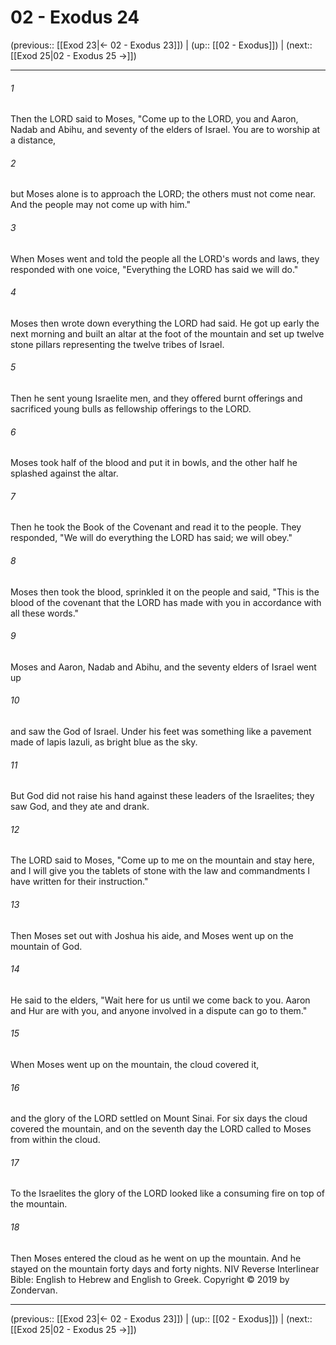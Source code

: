 # 02 - Exodus 24

(previous:: [[Exod 23|← 02 - Exodus 23]]) | (up:: [[02 - Exodus]]) | (next:: [[Exod 25|02 - Exodus 25 →]])

***


###### 1 
Then the LORD said to Moses, "Come up to the LORD, you and Aaron, Nadab and Abihu, and seventy of the elders of Israel. You are to worship at a distance, 

###### 2 
but Moses alone is to approach the LORD; the others must not come near. And the people may not come up with him." 

###### 3 
When Moses went and told the people all the LORD's words and laws, they responded with one voice, "Everything the LORD has said we will do." 

###### 4 
Moses then wrote down everything the LORD had said. He got up early the next morning and built an altar at the foot of the mountain and set up twelve stone pillars representing the twelve tribes of Israel. 

###### 5 
Then he sent young Israelite men, and they offered burnt offerings and sacrificed young bulls as fellowship offerings to the LORD. 

###### 6 
Moses took half of the blood and put it in bowls, and the other half he splashed against the altar. 

###### 7 
Then he took the Book of the Covenant and read it to the people. They responded, "We will do everything the LORD has said; we will obey." 

###### 8 
Moses then took the blood, sprinkled it on the people and said, "This is the blood of the covenant that the LORD has made with you in accordance with all these words." 

###### 9 
Moses and Aaron, Nadab and Abihu, and the seventy elders of Israel went up 

###### 10 
and saw the God of Israel. Under his feet was something like a pavement made of lapis lazuli, as bright blue as the sky. 

###### 11 
But God did not raise his hand against these leaders of the Israelites; they saw God, and they ate and drank. 

###### 12 
The LORD said to Moses, "Come up to me on the mountain and stay here, and I will give you the tablets of stone with the law and commandments I have written for their instruction." 

###### 13 
Then Moses set out with Joshua his aide, and Moses went up on the mountain of God. 

###### 14 
He said to the elders, "Wait here for us until we come back to you. Aaron and Hur are with you, and anyone involved in a dispute can go to them." 

###### 15 
When Moses went up on the mountain, the cloud covered it, 

###### 16 
and the glory of the LORD settled on Mount Sinai. For six days the cloud covered the mountain, and on the seventh day the LORD called to Moses from within the cloud. 

###### 17 
To the Israelites the glory of the LORD looked like a consuming fire on top of the mountain. 

###### 18 
Then Moses entered the cloud as he went on up the mountain. And he stayed on the mountain forty days and forty nights. NIV Reverse Interlinear Bible: English to Hebrew and English to Greek. Copyright © 2019 by Zondervan.

***

(previous:: [[Exod 23|← 02 - Exodus 23]]) | (up:: [[02 - Exodus]]) | (next:: [[Exod 25|02 - Exodus 25 →]])
